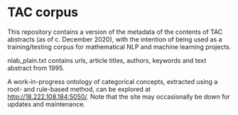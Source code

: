 # TAC corpus

This repository contains a version of the metadata of the contents of TAC abstracts (as of c. December 2020), with the intention of being used as a training/testing corpus for mathematical NLP and machine learning projects. 

nlab_plain.txt contains urls, article titles, authors, keywords and text abstract from 1995.

A work-in-progress ontology of categorical concepts, extracted using a root- and rule-based method, can be explored at  http://18.222.108.184:5050/. 
Note that the site may occasionally be down for updates and maintenance.
